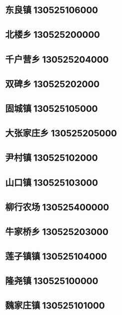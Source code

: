 # 东良镇 130525106000
# 北楼乡 130525200000
# 千户营乡 130525204000
# 双碑乡 130525202000
# 固城镇 130525105000
# 大张家庄乡 130525205000
# 尹村镇 130525102000
# 山口镇 130525103000
# 柳行农场 130525400000
# 牛家桥乡 130525203000
# 莲子镇镇 130525104000
# 隆尧镇 130525100000
# 魏家庄镇 130525101000
